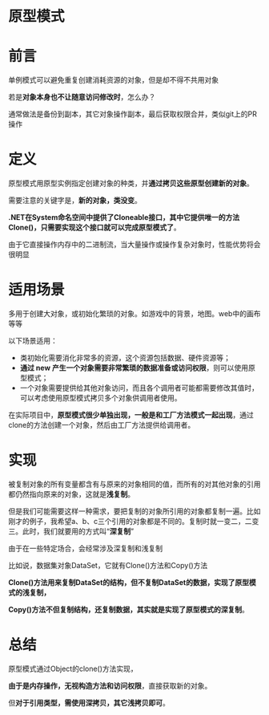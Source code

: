 # 原型模式

# 前言

单例模式可以避免重复创建消耗资源的对象，但是却不得不共用对象

若是**对象本身也不让随意访问修改时**，怎么办？

通常做法是备份到副本，其它对象操作副本，最后获取权限合并，类似git上的PR操作

# 定义

原型模式用原型实例指定创建对象的种类，并**通过拷贝这些原型创建新的对象**。

需要注意的关键字是，**新的对象，类没变**。

**.NET在System命名空间中提供了Cloneable接口，其中它提供唯一的方法Clone()，只需要实现这个接口就可以完成原型模式了**。

由于它直接操作内存中的二进制流，当大量操作或操作复杂对象时，性能优势将会很明显

# 适用场景

多用于创建大对象，或初始化繁琐的对象。如游戏中的背景，地图。web中的画布等等

以下场景适用：

- 类初始化需要消化非常多的资源，这个资源包括数据、硬件资源等；
- **通过 new 产生一个对象需要非常繁琐的数据准备或访问权限**，则可以使用原型模式；
- 一个对象需要提供给其他对象访问，而且各个调用者可能都需要修改其值时，可以考虑使用原型模式拷贝多个对象供调用者使用。

在实际项目中，**原型模式很少单独出现，一般是和工厂方法模式一起出现**，通过 clone的方法创建一个对象，然后由工厂方法提供给调用者。

# 实现

被复制对象的所有变量都含有与原来的对象相同的值，而所有的对其他对象的引用都仍然指向原来的对象，这就是**浅复制**。

但是我们可能需要这样一种需求，要把复制的对象所引用的对象都复制一遍。比如刚才的例子，我希望a、b、c三个引用的对象都是不同的。复制时就一变二，二变三。此时，我们就要用的方式叫“**深复制**”

由于在一些特定场合，会经常涉及深复制和浅复制

比如说，数据集对象DataSet，它就有Clone()方法和Copy()方法

**Clone()方法用来复制DataSet的结构，但不复制DataSet的数据，实现了原型模式的浅复制，**

**Copy()方法不但复制结构，还复制数据，其实就是实现了原型模式的深复制**。

# 总结

原型模式通过Object的clone()方法实现，

**由于是内存操作，无视构造方法和访问权限**，直接获取新的对象。

但**对于引用类型，需使用深拷贝，其它浅拷贝即可**。